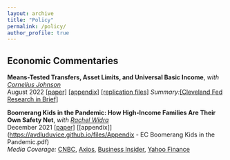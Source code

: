 ```yaml
---
layout: archive
title: "Policy"
permalink: /policy/
author_profile: true
---
```



## Economic Commentaries

**Means-Tested Transfers, Asset Limits, and Universal Basic Income**, *with [Cornelius Johnson](https://www.clevelandfed.org/research/economists/johnson-cornelius)*      
August 2022 [[paper]](https://doi.org/10.26509/frbc-ec-202210)
[[appendix]](https://avdluduvice.github.io/files/ec202210_appendices.pdf)
[[replication files]](https://github.com/avdluduvice/LuduviceJohnson_MTUBI)
*Summary:*[[Cleveland Fed Research in Brief]](https://www.clevelandfed.org/publications/research-in-brief/rib-20220630-asset-testing-and-the-us-income-security-system)

**Boomerang Kids in the Pandemic: How High-Income Families Are Their Own Safety Net**, *with [Rachel Widra](https://www.clevelandfed.org/people/profiles/w/widra-rachel)*      
December 2021 [[paper]](https://doi.org/10.26509/frbc-ec-202121)
[[appendix]](https://avdluduvice.github.io/files/Appendix - EC Boomerang Kids in the Pandemic.pdf)   
*Media Coverage:* [CNBC](https://www.cnbc.com/2022/01/10/young-adults-with-rich-parents-are-more-likely-to-boomerang-back-home.html),
[Axios](https://www.axios.com/2022/01/11/boomerang-kids-flee-the-nest),
[Business Insider](https://www.businessinsider.com/millennials-gen-z-living-parents-home-boomerang-kids-wealth-divide-2022-1),
[Yahoo Finance](https://finance.yahoo.com/news/quarter-young-adults-now-boomerang-120000465.html)
